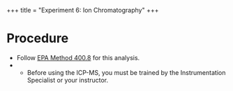+++
title = "Experiment 6: Ion Chromatography"
+++


# Procedure

- Follow [EPA Method 400.8](https://www.epa.gov/sites/default/files/2015-08/documents/method_300-0_rev_2-1) for this analysis.
- - Before using the ICP-MS, you must be trained by the Instrumentation Specialist or your instructor.


